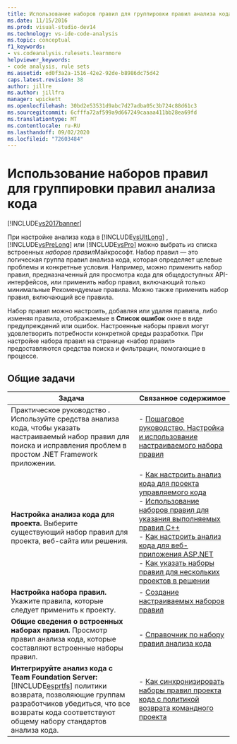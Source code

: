 ```yaml
---
title: Использование наборов правил для группировки правил анализа кода | Документация Майкрософт
ms.date: 11/15/2016
ms.prod: visual-studio-dev14
ms.technology: vs-ide-code-analysis
ms.topic: conceptual
f1_keywords:
- vs.codeanalysis.rulesets.learnmore
helpviewer_keywords:
- code analysis, rule sets
ms.assetid: ed0f3a2a-1516-42e2-92de-b8986dc75d42
caps.latest.revision: 38
author: jillre
ms.author: jillfra
manager: wpickett
ms.openlocfilehash: 30bd2e53531d9abc7d27adba05c3b724c88d61c3
ms.sourcegitcommit: 6cfffa72af599a9d667249caaaa411bb28ea69fd
ms.translationtype: MT
ms.contentlocale: ru-RU
ms.lasthandoff: 09/02/2020
ms.locfileid: "72603484"
---
```

# <a name="using-rule-sets-to-group-code-analysis-rules"></a>Использование наборов правил для группировки правил анализа кода
[!INCLUDE[vs2017banner](../includes/vs2017banner.md)]

При настройке анализа кода в [!INCLUDE[vsUltLong](../includes/vsultlong-md.md)] , [!INCLUDE[vsPreLong](../includes/vsprelong-md.md)] или [!INCLUDE[vsPro](../includes/vspro-md.md)] можно выбрать из списка встроенных *наборов правил*Майкрософт. Набор правил — это логическая группа правил анализа кода, которая определяет целевые проблемы и конкретные условия. Например, можно применить набор правил, предназначенный для просмотра кода для общедоступных API-интерфейсов, или применить набор правил, включающий только минимальные Рекомендуемые правила. Можно также применить набор правил, включающий все правила.

 Набор правил можно настроить, добавляя или удаляя правила, либо изменяя правила, отображаемые в **Список ошибок** окне в виде предупреждений или ошибок. Настроенные наборы правил могут удовлетворить потребности конкретной среды разработки. При настройке набора правил на странице «набор правил» предоставляются средства поиска и фильтрации, помогающие в процессе.

## <a name="common-tasks"></a>Общие задачи

|Задача|Связанное содержимое|
|----------|---------------------|
|Практическое руководство **.** Используйте средства анализа кода, чтобы указать настраиваемый набор правил для поиска и исправления проблем в простом .NET Framework приложении.|-   [Пошаговое руководство. Настройка и использование настраиваемого набора правил](../code-quality/walkthrough-configuring-and-using-a-custom-rule-set.md)|
|**Настройка анализа кода для проекта.** Выберите существующий набор правил для проекта, веб-сайта или решения.|-   [Как настроить анализ кода для проекта управляемого кода](../code-quality/how-to-configure-code-analysis-for-a-managed-code-project.md)<br />-   [Использование наборов правил для указания выполняемых правил C++](../code-quality/using-rule-sets-to-specify-the-cpp-rules-to-run.md)<br />-   [Как настроить анализ кода для веб-приложения ASP.NET](../code-quality/how-to-configure-code-analysis-for-an-aspnet-web-application.md)<br />-   [Как указать наборы правил для нескольких проектов в решении](../code-quality/how-to-specify-managed-code-rule-sets-for-multiple-projects-in-a-solution.md)|
|**Настройка набора правил.** Укажите правила, которые следует применить к проекту.|-   [Создание настраиваемых наборов правил](../code-quality/creating-custom-code-analysis-rule-sets.md)|
|**Общие сведения о встроенных наборах правил.** Просмотр правил анализа кода, которые составляют встроенные наборы правил.|-   [Справочник по набору правил анализа кода](../code-quality/code-analysis-rule-set-reference.md)|
|**Интегрируйте анализ кода с Team Foundation Server:** [!INCLUDE[esprtfs](../includes/esprtfs-md.md)] политики возврата, позволяющие группам разработчиков убедиться, что все возвраты кода соответствуют общему набору стандартов анализа кода.|-   [Как синхронизировать наборы правил проекта кода с политикой возврата командного проекта](../code-quality/how-to-synchronize-code-project-rule-sets-with-team-project-check-in-policy.md)|
